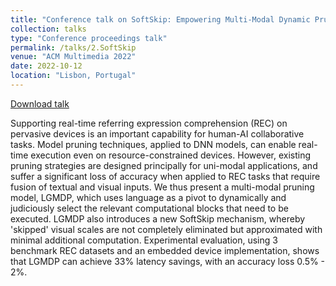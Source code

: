 ```yaml
---
title: "Conference talk on SoftSkip: Empowering Multi-Modal Dynamic Pruning for Single-Stage Referring Comprehension"
collection: talks
type: "Conference proceedings talk"
permalink: /talks/2.SoftSkip
venue: "ACM Multimedia 2022"
date: 2022-10-12
location: "Lisbon, Portugal"
---
```


[Download talk](https://dl.acm.org/action/downloadSupplement?doi=10.1145%2F3503161.3548432&file=MM22-fp3243.mp4)

Supporting real-time referring expression comprehension (REC) on pervasive devices is an important capability for human-AI collaborative tasks. Model pruning techniques, applied to DNN models, can enable real-time execution even on resource-constrained devices. However, existing pruning strategies are designed principally for uni-modal applications, and suffer a significant loss of accuracy when applied to REC tasks that require fusion of textual and visual inputs. We thus present a multi-modal pruning model, LGMDP, which uses language as a pivot to dynamically and judiciously select the relevant computational blocks that need to be executed. LGMDP also introduces a new SoftSkip mechanism, whereby 'skipped' visual scales are not completely eliminated but approximated with minimal additional computation. Experimental evaluation, using 3 benchmark REC datasets and an embedded device implementation, shows that LGMDP can achieve 33% latency savings, with an accuracy loss 0.5% - 2%.

